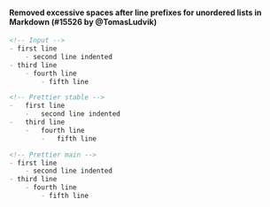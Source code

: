 #### Removed excessive spaces after line prefixes for unordered lists in Markdown (#15526 by @TomasLudvik)

<!-- prettier-ignore -->
```md
<!-- Input -->
- first line
    - second line indented
- third line
    - fourth line
        - fifth line

<!-- Prettier stable -->
-   first line
    -   second line indented
-   third line
    -   fourth line
        -   fifth line

<!-- Prettier main -->
- first line
    - second line indented
- third line
    - fourth line
        - fifth line
```
